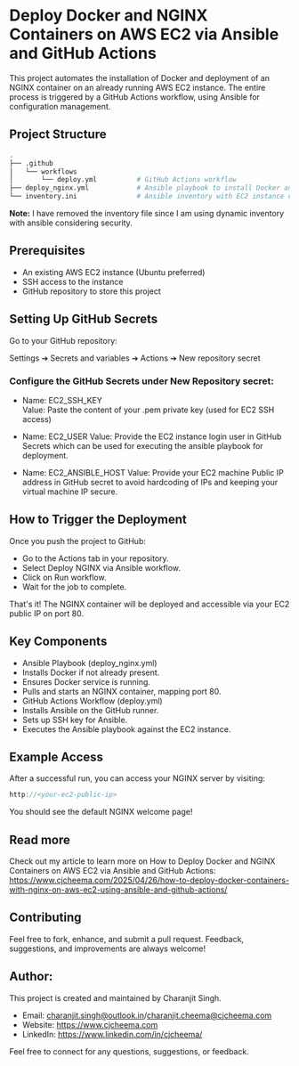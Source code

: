 # Deploy Docker and NGINX Containers on AWS EC2 via Ansible and GitHub Actions
This project automates the installation of Docker and deployment of an NGINX container on an already running AWS EC2 instance.
The entire process is triggered by a GitHub Actions workflow, using Ansible for configuration management.

## Project Structure
```bash
.
├── .github
│   └── workflows
│       └── deploy.yml          # GitHub Actions workflow
├── deploy_nginx.yml            # Ansible playbook to install Docker and deploy NGINX
└── inventory.ini               # Ansible inventory with EC2 instance details 
```
<b>Note:</b> I have removed the inventory file since I am using dynamic inventory with ansible considering security.

## Prerequisites
* An existing AWS EC2 instance (Ubuntu preferred)
* SSH access to the instance
* GitHub repository to store this project

## Setting Up GitHub Secrets
Go to your GitHub repository:

Settings ➔ Secrets and variables ➔ Actions ➔ New repository secret

### Configure the GitHub Secrets under New Repository secret:

* Name: EC2_SSH_KEY  
  Value: Paste the content of your .pem private key (used for EC2 SSH access)

* Name: EC2_USER 
  Value: Provide the EC2 instance login user in GitHub Secrets which can be used for executing the ansible playbook for deployment.

* Name: EC2_ANSIBLE_HOST 
  Value: Provide your EC2 machine Public IP address in GitHub secret to avoid hardcoding of IPs and keeping your virtual machine IP secure. 

## How to Trigger the Deployment
Once you push the project to GitHub:

* Go to the Actions tab in your repository.
* Select Deploy NGINX via Ansible workflow.
* Click on Run workflow.
* Wait for the job to complete.

That's it! 
The NGINX container will be deployed and accessible via your EC2 public IP on port 80.

## Key Components
* Ansible Playbook (deploy_nginx.yml)
* Installs Docker if not already present.
* Ensures Docker service is running.
* Pulls and starts an NGINX container, mapping port 80.
* GitHub Actions Workflow (deploy.yml)
* Installs Ansible on the GitHub runner.
* Sets up SSH key for Ansible.
* Executes the Ansible playbook against the EC2 instance.

## Example Access
After a successful run, you can access your NGINX server by visiting:

```cpp
http://<your-ec2-public-ip>
```

You should see the default NGINX welcome page!

## Read more
Check out my article to learn more on How to Deploy Docker and NGINX Containers on AWS EC2 via Ansible and GitHub Actions:  https://www.cjcheema.com/2025/04/26/how-to-deploy-docker-containers-with-nginx-on-aws-ec2-using-ansible-and-github-actions/

## Contributing
Feel free to fork, enhance, and submit a pull request.
Feedback, suggestions, and improvements are always welcome!

## Author: 
This project is created and maintained by Charanjit Singh.

* Email: charanjit.singh@outlook.in/charanjit.cheema@cjcheema.com
* Website: https://www.cjcheema.com
* LinkedIn: https://www.linkedin.com/in/cjcheema/

Feel free to connect for any questions, suggestions, or feedback.
